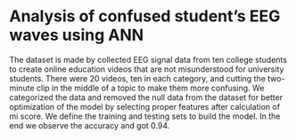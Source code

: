 # Analysis of confused student’s EEG waves using ANN

The dataset is made by collected EEG signal data from ten college students to create online education
videos that are not misunderstood for university students. There were 20 videos, ten in each category,
and cutting the two-minute clip in the middle of a topic to make them more confusing. We categorized
the data and removed the null data from the dataset for better optimization of the model by selecting
proper features after calculation of mi score. We define the training and testing sets to build the model.
In the end we observe the accuracy and got 0.94.
